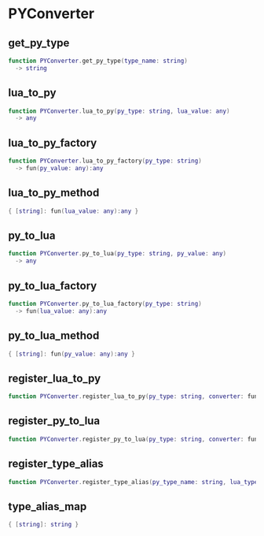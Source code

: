 # PYConverter

## get_py_type

```lua
function PYConverter.get_py_type(type_name: string)
  -> string
```

## lua_to_py

```lua
function PYConverter.lua_to_py(py_type: string, lua_value: any)
  -> any
```

## lua_to_py_factory

```lua
function PYConverter.lua_to_py_factory(py_type: string)
  -> fun(py_value: any):any
```

## lua_to_py_method

```lua
{ [string]: fun(lua_value: any):any }
```

## py_to_lua

```lua
function PYConverter.py_to_lua(py_type: string, py_value: any)
  -> any
```

## py_to_lua_factory

```lua
function PYConverter.py_to_lua_factory(py_type: string)
  -> fun(lua_value: any):any
```

## py_to_lua_method

```lua
{ [string]: fun(py_value: any):any }
```

## register_lua_to_py

```lua
function PYConverter.register_lua_to_py(py_type: string, converter: fun(lua_value: any):any)
```

## register_py_to_lua

```lua
function PYConverter.register_py_to_lua(py_type: string, converter: fun(py_value: any):any)
```

## register_type_alias

```lua
function PYConverter.register_type_alias(py_type_name: string, lua_type_name: string)
```

## type_alias_map

```lua
{ [string]: string }
```


